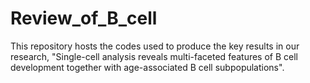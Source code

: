 # Review_of_B_cell
This repository hosts the codes used to produce the key results in our research, "Single-cell analysis reveals multi-faceted features of B cell development together with age-associated B cell subpopulations".
